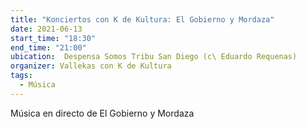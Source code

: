 ```yaml
---
title: "Konciertos con K de Kultura: El Gobierno y Mordaza"
date: 2021-06-13
start_time: "18:30"
end_time: "21:00"
ubication:  Despensa Somos Tribu San Diego (c\ Eduardo Requenas)
organizer: Vallekas con K de Kultura
tags:
  - Música
---
```

Música en directo de El Gobierno y Mordaza